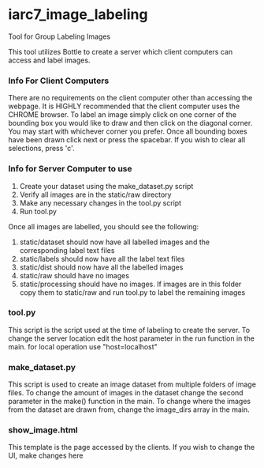 # iarc7_image_labeling
Tool for Group Labeling Images

This tool utilizes Bottle to create a server which client computers can access and label images. 

### Info For Client Computers
There are no requirements on the client computer other than accessing the webpage. It is HIGHLY recommended that the client computer uses the CHROME browser. To label an image simply click on one corner of the bounding box you would like to draw and then click on the diagonal corner. You may start with whichever corner you prefer. Once all bounding boxes have been drawn click next or press the spacebar. If you wish to clear all selections, press 'c'.

### Info for Server Computer to use
1. Create your dataset using the make_dataset.py script
2. Verify all images are in the static/raw directory
3. Make any necessary changes in the tool.py script
4. Run tool.py

Once all images are labelled, you should see the following:
1. static/dataset should now have all labelled images and the corresponding label text files
2. static/labels should now have all the label text files
3. static/dist should now have all the labelled images
4. static/raw should have no images
5. static/processing should have no images. If images are in this folder copy them to static/raw and run tool.py to label the remaining images

### tool.py
This script is the script used at the time of labeling to create the server. 
To change the server location edit the host parameter in the run function in the main. for local operation use "host=localhost"

### make_dataset.py
This script is used to create an image dataset from multiple folders of image files.
To change the amount of images in the dataset change the second parameter in the make() function in the main.
To change where the images from the dataset are drawn from, change the image_dirs array in the main.

### show_image.html
This template is the page accessed by the clients. If you wish to change the UI, make changes here




